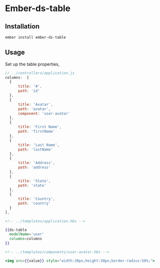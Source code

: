 # Ember-ds-table

## Installation

```bash
ember install ember-ds-table
```

## Usage

Set up the table properties,

```javascript
// ../controllers/application.js
columns:  [
  {
      title: '#',
      path: 'id'
  },
  {
      title: 'Avatar',
      path: 'avatar',
      component: 'user-avatar'
  },
  {
      title: 'First Name',
      path: 'firstName'
  },
  {
      title: 'Last Name',
      path: 'lastName'
  },
  {
      title: 'Address',
      path: 'address'
  },
  {
      title: 'State',
      path: 'state'
  },
  {
      title: 'Country',
      path: 'country'
  }
],
```

```handlebars
<!-- ../templates/application.hbs -->

{{ds-table
  modelName='user'
  columns=columns
}}
```

```handlebars
<!-- ../templates/components/user-avatar.hbs -->

<img src={{value}} style="width:30px;height:30px;border-radius:50%;">
```


